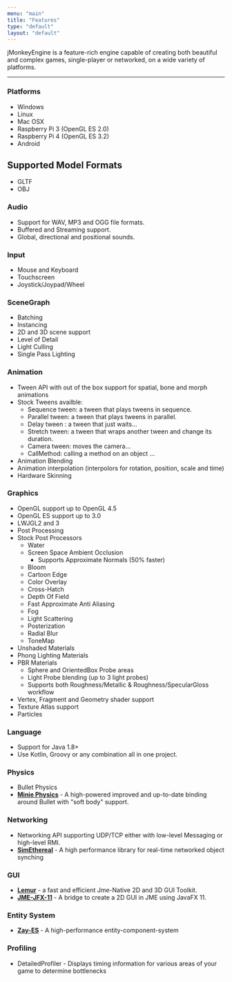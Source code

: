 ```yaml
---
menu: "main"
title: "Features"
type: "default"
layout: "default"
---
```




jMonkeyEngine is a feature-rich engine capable of creating both beautiful
and complex games, single-player or networked, on a wide variety of platforms.

---

### Platforms
- Windows
- Linux
- Mac OSX 
- Raspberry Pi 3 (OpenGL ES 2.0)
- Raspberry Pi 4 (OpenGL ES 3.2)
- Android

## Supported Model Formats
- GLTF
- OBJ

### Audio
- Support for WAV, MP3 and OGG file formats.
- Buffered and Streaming support.
- Global, directional and positional sounds.


### Input
- Mouse and Keyboard
- Touchscreen
- Joystick/Joypad/Wheel

### SceneGraph
- Batching
- Instancing
- 2D and 3D scene support
- Level of Detail
- Light Culling
- Single Pass Lighting

### Animation
- Tween API with out of the box support for spatial, bone and morph animations
- Stock Tweens availble:
    - Sequence tween: a tween that plays tweens in sequence.
    - Parallel tween: a tween that plays tweens in parallel.
    - Delay tween : a tween that just waits…
    - Stretch tween: a tween that wraps another tween and change its duration.
    - Camera tween: moves the camera…
    - CallMethod: calling a method on an object …
- Animation Blending
- Animation interpolation (interpolors for rotation, position, scale and time)
- Hardware Skinning

### Graphics
- OpenGL support up to OpenGL 4.5
- OpenGL ES support up to 3.0
- LWJGL2 and 3
- Post Processing
- Stock Post Processors
    - Water
    - Screen Space Ambient Occlusion
        - Supports Approximate Normals (50% faster)
    - Bloom
    - Cartoon Edge
    - Color Overlay
    - Cross-Hatch
    - Depth Of Field
    - Fast Approximate Anti Aliasing
    - Fog
    - Light Scattering
    - Posterization
    - Radial Blur
    - ToneMap
- Unshaded Materials
- Phong Lighting Materials
- PBR Materials
    - Sphere and OrientedBox Probe areas
    - Light Probe blending (up to 3 light probes)
    - Supports both Roughness/Metallic & Roughness/SpecularGloss workflow
- Vertex, Fragment and Geometry shader support
- Texture Atlas support
- Particles

### Language
- Support for Java 1.8+
- Use Kotlin, Groovy or any combination all in one project.

### Physics
- Bullet Physics
- **[Minie Physics](https://github.com/stephengold/Minie)** - A high-powered improved and up-to-date binding around Bullet with "soft body" support.

### Networking
- Networking API supporting UDP/TCP either with low-level Messaging or high-level RMI.
- **[SimEthereal](https://github.com/Simsilica/SimEthereal)**  - A high performance library for real-time networked object synching

### GUI
- **[Lemur](http://jmonkeyengine-contributions.github.io/Lemur/)** - a fast and efficient Jme-Native 2D and 3D GUI Toolkit.
- **[JME-JFX-11](https://github.com/jayfella/jme-jfx-11)** - A bridge to create a 2D GUI in JME using JavaFX 11.

### Entity System
- **[Zay-ES](https://github.com/jMonkeyEngine-Contributions/zay-es)** - A high-performance entity-component-system

### Profiling
- DetailedProfiler - Displays timing information for various areas of your game to determine bottlenecks
